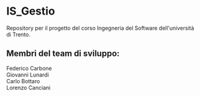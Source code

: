 # IS_Gestio
Repository per il progetto del corso Ingegneria del Software dell'università di Trento.


## Membri del team di sviluppo:

Federico Carbone <br>
Giovanni Lunardi <br>
Carlo Bottaro <br>
Lorenzo Canciani <br>
